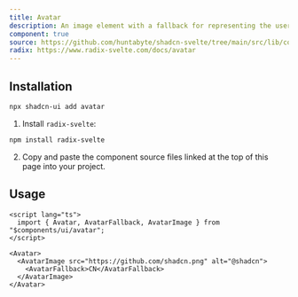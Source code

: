 ```yaml
---
title: Avatar
description: An image element with a fallback for representing the user.
component: true
source: https://github.com/huntabyte/shadcn-svelte/tree/main/src/lib/components/ui/avatar
radix: https://www.radix-svelte.com/docs/avatar
---
```


<script>
  import { AvatarDemo, ComponentExample, ManualInstall } from '$lib/components/docs';
</script>

<ComponentExample src="src/lib/components/docs/examples/avatar/AvatarDemo.svelte">

<div slot="example">
<AvatarDemo />
</div>

</ComponentExample>

## Installation

```bash
npx shadcn-ui add avatar
```

<ManualInstall>

1. Install `radix-svelte`:

```bash
npm install radix-svelte
```

2. Copy and paste the component source files linked at the top of this page into your project.

</ManualInstall>

## Usage

```svelte
<script lang="ts">
  import { Avatar, AvatarFallback, AvatarImage } from "$components/ui/avatar";
</script>
```

```svelte
<Avatar>
  <AvatarImage src="https://github.com/shadcn.png" alt="@shadcn">
    <AvatarFallback>CN</AvatarFallback>
  </AvatarImage>
</Avatar>
```
